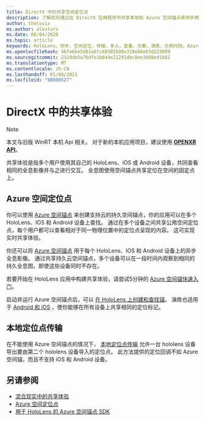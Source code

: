 ```yaml
---
title: DirectX 中的共享空间定位点
description: 了解如何通过在 DirectX 应用程序中共享本地和 Azure 空间锚点来同步两个 HoloLens 设备。
author: thetuvix
ms.author: alexturn
ms.date: 08/04/2020
ms.topic: article
keywords: HoloLens，同步，空间定位，传输，多人，查看，方案，演练，示例代码，Azure，Azure 空间锚，ASA
ms.openlocfilehash: 46fe6be5d81a8fc68502500e318eb8e63d223089
ms.sourcegitcommit: 2329db5a76dfe1b844e21291dbc8ee3888ed1b81
ms.translationtype: MT
ms.contentlocale: zh-CN
ms.lasthandoff: 01/08/2021
ms.locfileid: "98008527"
---
```

# <a name="shared-experiences-in-directx"></a>DirectX 中的共享体验

> [!NOTE]
> 本文与旧版 WinRT 本机 Api 相关。  对于新的本机应用项目，建议使用 **[OPENXR API](../native/openxr-getting-started.md)**。

共享体验是指多个用户使用其自己的 HoloLens、iOS 或 Android 设备，共同查看相同的全息影像并与之进行交互。 全息图使用空间锚点共享定位在空间的固定点上。

## <a name="azure-spatial-anchors"></a>Azure 空间定位点

你可以使用 <a href="https://docs.microsoft.com/azure/spatial-anchors/overview" target="_blank">Azure 空间锚点</a> 来创建支持云的持久空间锚点，你的应用可以在多个 HoloLens、IOS 和 Android 设备上查找。  通过在多个设备之间共享公用空间定位点，每个用户都可以查看相对于同一物理位置中的定位点呈现的内容。  这可实现实时共享体验。

你还可以将 <a href="https://docs.microsoft.com/azure/spatial-anchors/overview" target="_blank">Azure 空间锚点</a> 用于每个 HoloLens、IOS 和 Android 设备上的异步全息影像。  通过共享持久云空间锚点，多个设备可以在一段时间内观察到相同的持久全息图，即使这些设备同时不存在。

若要开始在 HoloLens 应用中构建共享体验，请尝试5分钟的 <a href="https://docs.microsoft.com/azure/spatial-anchors/quickstarts/get-started-hololens" target="_blank">Azure 空间锚快速入门</a>。

启动并运行 Azure 空间锚点后，可以 <a href="https://docs.microsoft.com/azure/spatial-anchors/concepts/create-locate-anchors-cpp-winrt" target="_blank">在 HoloLens 上创建和查找锚</a>。  演练也适用于 <a href="https://docs.microsoft.com/azure/spatial-anchors/create-locate-anchors-overview" target="_blank">Android 和 iOS</a> ，使你能够在所有设备上共享相同的定位标记。

## <a name="local-anchor-transfers"></a>本地定位点传输

在不能使用 Azure 空间锚点的情况下， [本地定位点传输](../../out-of-scope/local-anchor-transfers-in-directx.md) 允许一台 hololens 设备导出要由第二个 hololens 设备导入的定位点。  此方法提供的定位回调不如 Azure 空间锚，而且不支持 iOS 和 Android 设备。

## <a name="see-also"></a>另请参阅

* [混合现实中的共享体验](shared-experiences-in-mixed-reality.md)
* <a href="https://docs.microsoft.com/azure/spatial-anchors" target="_blank">Azure 空间定位点</a>
* <a href="https://docs.microsoft.com/cpp/api/spatial-anchors/winrt/" target="_blank">用于 HoloLens 的 Azure 空间锚点 SDK</a>